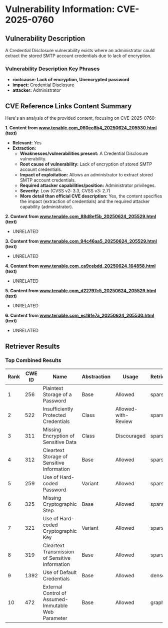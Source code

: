 # Vulnerability Information: CVE-2025-0760

## Vulnerability Description
A Credential Disclosure vulnerability exists where an administrator could extract the stored SMTP account credentials due to lack of encryption.

### Vulnerability Description Key Phrases
- **rootcause:** **Lack of encryption, Unencrypted password**
- **impact:** Credential Disclosure
- **attacker:** Administrator

## CVE Reference Links Content Summary
Here's an analysis of the provided content, focusing on CVE-2025-0760:

**1. Content from www.tenable.com_060ec8b4_20250624_205530.html (text)**

*   **Relevant:** Yes
*   **Extraction:**
    *   **Weaknesses/vulnerabilities present:** A Credential Disclosure vulnerability.
    *   **Root cause of vulnerability:**  Lack of encryption of stored SMTP account credentials.
    *   **Impact of exploitation:** Allows an administrator to extract stored SMTP account credentials.
    *   **Required attacker capabilities/position:** Administrator privileges.
    *   **Severity:** Low (CVSS v2: 3.3, CVSS v3: 2.7)
    *   **More detail than official CVE description:** Yes, the content specifies the impact (extraction of credentials) and the required attacker capability (administrator).

**2. Content from www.tenable.com_88d8ef5b_20250624_205529.html (text)**

*   UNRELATED

**3. Content from www.tenable.com_94c46aa5_20250624_205529.html (text)**

*   UNRELATED

**4. Content from www.tenable.com_ca9cebdd_20250624_164858.html (text)**

*   UNRELATED

**5. Content from www.tenable.com_d22797c5_20250624_205529.html (text)**

*   UNRELATED

**6. Content from www.tenable.com_ec19fe7a_20250624_205530.html (text)**

*   UNRELATED

## Retriever Results

### Top Combined Results

| Rank | CWE ID | Name | Abstraction | Usage  | Retrievers | Individual Scores |
|------|--------|------|-------------|-------|------------|-------------------|
| 1 | 256 | Plaintext Storage of a Password | Base | Allowed | sparse | 0.177 |
| 2 | 522 | Insufficiently Protected Credentials | Class | Allowed-with-Review | sparse | 0.171 |
| 3 | 311 | Missing Encryption of Sensitive Data | Class | Discouraged | sparse | 0.168 |
| 4 | 312 | Cleartext Storage of Sensitive Information | Base | Allowed | sparse | 0.151 |
| 5 | 259 | Use of Hard-coded Password | Variant | Allowed | sparse | 0.140 |
| 6 | 325 | Missing Cryptographic Step | Base | Allowed | sparse | 0.140 |
| 7 | 321 | Use of Hard-coded Cryptographic Key | Variant | Allowed | sparse | 0.139 |
| 8 | 319 | Cleartext Transmission of Sensitive Information | Base | Allowed | sparse | 0.137 |
| 9 | 1392 | Use of Default Credentials | Base | Allowed | dense | 0.554 |
| 10 | 472 | External Control of Assumed-Immutable Web Parameter | Base | Allowed | graph | 0.002 |

